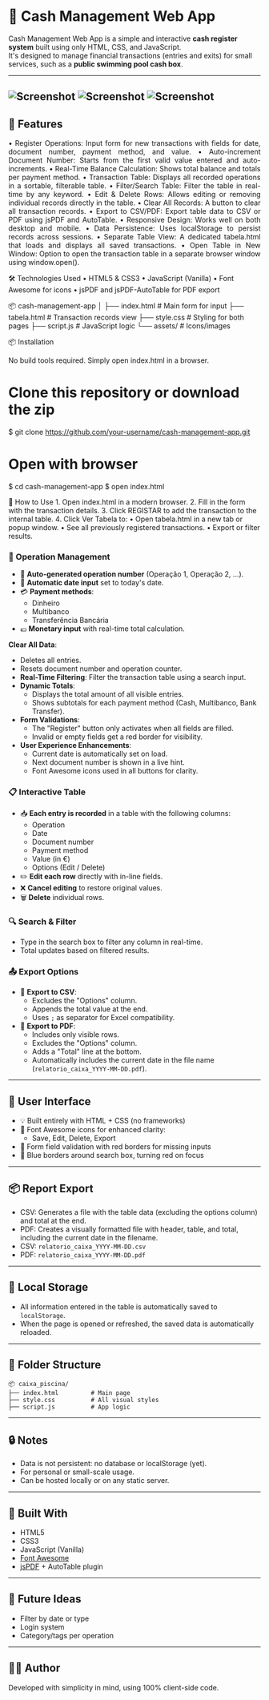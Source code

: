 # 📘 Cash Management Web App

Cash Management Web App is a simple and interactive **cash register system** built using only HTML, CSS, and JavaScript.  
It's designed to manage financial transactions (entries and exits) for small services, such as a **public swimming pool cash box**.

---
![Screenshot](assets/images/readme/front-app.png)
![Screenshot](assets/images/readme/table.png)
![Screenshot](assets/images/readme/pdf.png)
---
## 🚀 Features
<p align="justify">
	•	Register Operations: Input form for new transactions with fields for date, document number, payment method, and value.
	•	Auto-increment Document Number: Starts from the first valid value entered and auto-increments.
	•	Real-Time Balance Calculation: Shows total balance and totals per payment method.
	•	Transaction Table: Displays all recorded operations in a sortable, filterable table.
	•	Filter/Search Table: Filter the table in real-time by any keyword.
	•	Edit & Delete Rows: Allows editing or removing individual records directly in the table.
	•	Clear All Records: A button to clear all transaction records.
	•	Export to CSV/PDF: Export table data to CSV or PDF using jsPDF and AutoTable.
	•	Responsive Design: Works well on both desktop and mobile.
	•	Data Persistence: Uses localStorage to persist records across sessions.
	•	Separate Table View: A dedicated tabela.html that loads and displays all saved transactions.
	•	Open Table in New Window: Option to open the transaction table in a separate browser window using window.open().
</p>
🛠 Technologies Used
	•	HTML5 & CSS3
	•	JavaScript (Vanilla)
	•	Font Awesome for icons
	•	jsPDF and jsPDF-AutoTable for PDF export

📦 cash-management-app
│
├── index.html        # Main form for input
├── tabela.html       # Transaction records view
├── style.css         # Styling for both pages
├── script.js         # JavaScript logic
└── assets/           # Icons/images

📦 Installation

No build tools required. Simply open index.html in a browser.

# Clone this repository or download the zip
$ git clone https://github.com/your-username/cash-management-app.git

# Open with browser
$ cd cash-management-app
$ open index.html

🧭 How to Use
	1.	Open index.html in a modern browser.
	2.	Fill in the form with the transaction details.
	3.	Click REGISTAR to add the transaction to the internal table.
	4.	Click Ver Tabela to:
	•	Open tabela.html in a new tab or popup window.
	•	See all previously registered transactions.
	•	Export or filter results.


### 💾 Operation Management

- 🧾 **Auto-generated operation number** (Operação 1, Operação 2, ...).
- 📅 **Automatic date input** set to today's date.
- 💳 **Payment methods**:
  - Dinheiro
  - Multibanco
  - Transferência Bancária
- 💶 **Monetary input** with real-time total calculation.

**Clear All Data**:

- Deletes all entries.
- Resets document number and operation counter.
- **Real-Time Filtering**: Filter the transaction table using a search input.
- **Dynamic Totals**:
  - Displays the total amount of all visible entries.
  - Shows subtotals for each payment method (Cash, Multibanco, Bank Transfer).
- **Form Validations**:
  - The "Register" button only activates when all fields are filled.
  - Invalid or empty fields get a red border for visibility.
- **User Experience Enhancements**:
  - Current date is automatically set on load.
  - Next document number is shown in a live hint.
  - Font Awesome icons used in all buttons for clarity.

### 📋 Interactive Table

- 📥 **Each entry is recorded** in a table with the following columns:
  - Operation
  - Date
  - Document number
  - Payment method
  - Value (in €)
  - Options (Edit / Delete)
- ✏️ **Edit each row** directly with in-line fields.
- ❌ **Cancel editing** to restore original values.
- 🗑 **Delete** individual rows.

### 🔍 Search & Filter

- Type in the search box to filter any column in real-time.
- Total updates based on filtered results.

### 📤 Export Options

- 📄 **Export to CSV**:
  - Excludes the "Options" column.
  - Appends the total value at the end.
  - Uses `;` as separator for Excel compatibility.
- 🧾 **Export to PDF**:
  - Includes only visible rows.
  - Excludes the "Options" column.
  - Adds a "Total" line at the bottom.
  - Automatically includes the current date in the file name (`relatorio_caixa_YYYY-MM-DD.pdf`).

---

## 🎨 User Interface

- 💡 Built entirely with HTML + CSS (no frameworks)
- 🎨 Font Awesome icons for enhanced clarity:
  - Save, Edit, Delete, Export
- 🔴 Form field validation with red borders for missing inputs
- 🔵 Blue borders around search box, turning red on focus

---


## 📦 Report Export

- CSV: Generates a file with the table data (excluding the options column) and total at the end.
- PDF: Creates a visually formatted file with header, table, and total, including the current date in the filename.
- CSV: `relatorio_caixa_YYYY-MM-DD.csv`
- PDF: `relatorio_caixa_YYYY-MM-DD.pdf`


---

## 💾 Local Storage

- All information entered in the table is automatically saved to `localStorage`.
- When the page is opened or refreshed, the saved data is automatically reloaded.

---

## 📁 Folder Structure

```
📦 caixa_piscina/
├── index.html         # Main page
├── style.css          # All visual styles
├── script.js          # App logic
```
---


## 🔒 Notes

- Data is not persistent: no database or localStorage (yet).
- For personal or small-scale usage.
- Can be hosted locally or on any static server.

---

## 🧱 Built With

- HTML5
- CSS3
- JavaScript (Vanilla)
- [Font Awesome](https://fontawesome.com)
- [jsPDF](https://github.com/parallax/jsPDF) + AutoTable plugin

---

## 📌 Future Ideas

- Filter by date or type
- Login system
- Category/tags per operation

---

## 👨‍💻 Author

Developed with simplicity in mind, using 100% client-side code.
